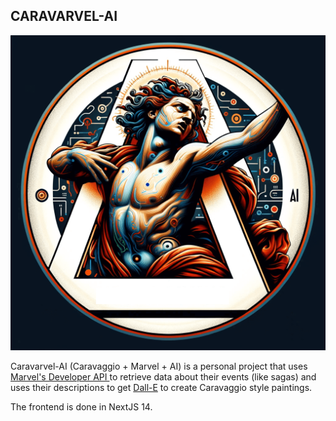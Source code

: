 ## CARAVARVEL-AI
![alt text](./src/resources/logo.png)

Caravarvel-AI (Caravaggio + Marvel + AI) is a personal project that uses [Marvel&#39;s Developer API ]("https://developer.marvel.com/) to retrieve data about their events (like sagas) and uses their descriptions to get [Dall-E](https://openai.com/dall-e-3) to create Caravaggio style paintings.

The frontend is done in NextJS 14.